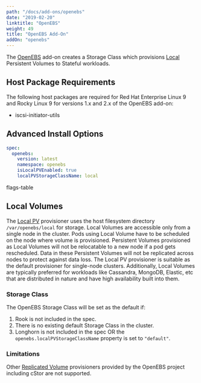 ```yaml
---
path: "/docs/add-ons/openebs"
date: "2019-02-20"
linktitle: "OpenEBS"
weight: 49
title: "OpenEBS Add-On"
addOn: "openebs"
---
```


The [OpenEBS](https://openebs.io) add-on creates a Storage Class which provisions [Local](https://openebs.io/docs#local-volumes) Persistent Volumes to Stateful workloads.

## Host Package Requirements

The following host packages are required for Red Hat Enterprise Linux 9 and Rocky Linux 9 for versions 1.x and 2.x of the OpenEBS add-on:

- iscsi-initiator-utils

## Advanced Install Options

```yaml
spec:
  openebs:
    version: latest
    namespace: openebs
    isLocalPVEnabled: true
    localPVStorageClassName: local
```

flags-table

## Local Volumes

The [Local PV](https://openebs.io/docs/#local-volumes) provisioner uses the host filesystem directory `/var/openebs/local` for storage.
Local Volumes are accessible only from a single node in the cluster.
Pods using Local Volume have to be scheduled on the node where volume is provisioned.
Persistent Volumes provisioned as Local Volumes will not be relocatable to a new node if a pod gets rescheduled.
Data in these Persistent Volumes will not be replicated across nodes to protect against data loss.
The Local PV provisioner is suitable as the default provisioner for single-node clusters.
Additionally, Local Volumes are typically preferred for workloads like Cassandra, MongoDB, Elastic, etc that are distributed in nature and have high availability built into them.

### Storage Class

The OpenEBS Storage Class will be set as the default if:

1. Rook is not included in the spec.
2. There is no existing default Storage Class in the cluster.
3. Longhorn is not included in the spec OR the `openebs.localPVStorageClassName` property is set to `"default"`.

### Limitations

Other [Replicated Volume](https://openebs.io/docs/#replicated-volumes) provisioners provided by the OpenEBS project including cStor are not supported.
